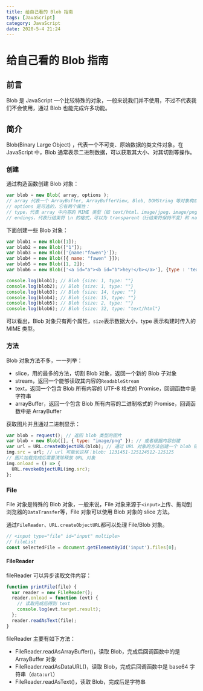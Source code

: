 ```yaml
---
title: 给自己看的 Blob 指南
tags: [JavaScript]
category: JavaScript
date: 2020-5-4 21:24
---
```

# 给自己看的 Blob 指南

## 前言
Blob 是 JavaScript 一个比较特殊的对象，一般来说我们并不使用，不过不代表我们不会使用，通过 Blob 也能完成许多功能。

## 简介
Blob(Binary Large Object) ，代表一个不可变、原始数据的类文件对象。在 JavaScript 中，Blob 通常表示二进制数据，可以获取其大小、对其切割等操作。

### 创建
通过构造函数创建 Blob 对象：
```javascript
var blob = new Blob( array, options );
// array 代表一个 ArrayBuffer, ArrayBufferView, Blob, DOMString 等对象构成的数组
// options 是可选的，它有两个属性：
// type，代表 array 中内容的 MIME 类型（如 text/html、image/jpeg、image/png 等）
// endings，代表行结束符 \n 的格式，可以为 transparent（行结束符保持不变）和 native（行结束符和操作系统保持一致）
```
下面创建一些 Blob 对象：
```javascript
var blob1 = new Blob([1]);
var blob2 = new Blob(["1"]);
var blob3 = new Blob(['{name:"fawen"}']);
var blob4 = new Blob([{ name: "fawen" }]);
var blob5 = new Blob([1, 2]);
var blob6 = new Blob(['<a id="a"><b id="b">hey!</b></a>'], {type : 'text/html'})

console.log(blob1); // Blob {size: 1, type: ""}
console.log(blob2); // Blob {size: 1, type: ""}
console.log(blob3); // Blob {size: 14, type: ""}
console.log(blob4); // Blob {size: 15, type: ""}
console.log(blob5); // Blob {size: 2, type: ""}
console.log(blob6); // Blob {size: 32, type: "text/html"}
```

可以看出，Blob 对象只有两个属性，`size`表示数据大小，type 表示构建时传入的 MIME 类型。

### 方法
Blob 对象方法不多，一一列举：
- slice，用的最多的方法，切割 Blob 对象，返回一个新的 Blob 子对象
- stream，返回一个能够读取其内容的`ReadableStream`
- text，返回一个包含 Blob 所有内容的 UTF-8 格式的 Promise，回调函数中是 字符串
- arrayBuffer，返回一个包含 Blob 所有内容的二进制格式的 Promise，回调函数中是 ArrayBuffer

获取图片并且通过二进制显示：
```javascript
var blob = request(); // 返回 blob 类型的图片
var blob = new Blob([], { type: "image/png" }); // 或者根据内容创建
var url = URL.createObjectURL(blob); // 通过 URL 对象的方法创建一个 blob 链接
img.src = url; // url 可能长这样：blob: 1231451-125124512-125125
// 图片加载完成后需要清除释放 URL 对象
img.onload = () => {
  URL.revokeObjectURL(img.src);
};
```

### File
File 对象是特殊的 Blob 对象，一般来说，File 对象来源于`<input>`上传、拖动到浏览器的`DataTransfer`等，File 对象可以使用 Blob 对象的 slice 方法。

通过`FileReader`、`URL.createObjectURL`都可以处理 File/Blob 对象。

```javascript
// <input type="file" id="input" multiple>
// fileList
const selectedFile = document.getElementById('input').files[0];
```

#### FileReader
fileReader 可以异步读取文件内容：
```javascript
function printFile(file) {
  var reader = new FileReader();
  reader.onload = function (evt) {
    // 读取完成后得到 text
    console.log(evt.target.result);
  };
  reader.readAsText(file);
}
```

fileReader 主要有如下方法：
- FileReader.readAsArrayBuffer()，读取 Blob，完成后回调函数中的是 ArrayBuffer 对象
- FileReader.readAsDataURL()，读取 Blob，完成后回调函数中是 base64 字符串（`data:url`）
- FileReader.readAsText()，读取 Blob，完成后是字符串